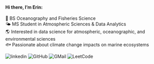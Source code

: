 #### Hi there, I’m Erin:<br>
🌊 BS Oceanography and Fisheries Science<br>
🌤️ MS Student in Atmospheric Sciences & Data Analytics<br>
🌎 Interested in data science for atmospheric, oceanographic, and environmental sciences<br>
🐟 Passionate about climate change impacts on marine ecosystems<br>

![linkedin](https://img.shields.io/badge/Linkedin-0A66C2?style=for-the-badge&logo=Linkedin&logoColor=white)
![GitHub](https://img.shields.io/badge/GitHub-2b3137?style=for-the-badge&logo=GitHub&logoColor=white)
![GMail](https://img.shields.io/badge/GMail-c71610?style=for-the-badge&logo=GMail&logoColor=white)
![LeetCode](https://img.shields.io/badge/LeetCode-f69e1b?style=for-the-badge&logo=LeetCode&logoColor=white)
